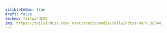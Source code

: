 ```yaml
---
visibleInCms: true
draft: false
techno: TailwindCSS
img: https://tailwindcss.com/_next/static/media/tailwindcss-mark.3c5441fc7a190fb1800d4a5c7f07ba4b1345a9c8.svg
---
```

